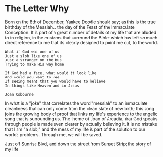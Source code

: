 # The Letter Why

Born on the 8th of December, Yankee Doodle should say; as this is the true birthday of the Messiah... the day of the Feast of the Immaculate Conception.  It is part of a great number of details of my life that are alluded to in religion, in the customs that surround the Bible; which has left so much direct reference to me that its clearly designed to point me out, to the world.

```
What if God was one of us
Just a slob like one of us
Just a stranger on the bus
Trying to make His way home

If God had a face, what would it look like
And would you want to see
If seeing meant that you would have to believe
In things like Heaven and in Jesus

Joan Osbourne
```

In what is a "joke" that correlates the word "messiah" to an immaculate cleanliness that can only come from the clean slate of new birth; this song joins the growing body of proof that links my life's experience to the angelic song that is surrounding us.  The theme of Joan of Arcadia, that God speaks through people is made even clearer by actually believing it.  It is no mistake that I am "a slob," and the mess of my life is part of the solution to our worlds problems.  Through me, we will be saved.

Just off Sunrise Blvd, and down the street from Sunset Strip; the story of my life 